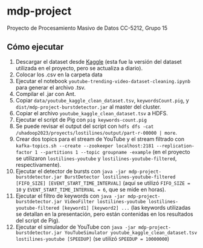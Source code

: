 # mdp-project
Proyecto de Procesamiento Masivo de Datos CC-5212, Grupo 15

## Cómo ejecutar

1. Descargar el dataset desde [Kaggle](https://www.kaggle.com/datasets/rsrishav/youtube-trending-video-dataset/versions/1047) (esta fue la versión del dataset utilizada en el proyecto, pero se actualiza a diario).
2. Colocar los .csv en la carpeta data
3. Ejecutar el notebook `youtube-trending-video-dataset-cleaning.ipynb` para generar el archivo .tsv.
4. Compilar el .jar con Ant.
5. Copiar `data/youtube_kaggle_clean_dataset.tsv`, `keywordsCount.pig`, y `dist/mdp-project-burstdetector.jar` al master del cluster.
6. Copiar el archivo `youtube_kaggle_clean_dataset.tsv` a HDFS.
7. Ejecutar el script de Pig con `pig keywords-count.pig`
8. Se puede revisar el output del script con `hdfs dfs -cat /uhadoop2023/proyects/lostilines/output/part-r-00000 | more`.
9. Crear dos topics para el stream de YouTube y el stream filtrado con `kafka-topics.sh --create --zookeeper localhost:2181 --replication-factor 1 --partitions 1 --topic groupname -example` (en el proyecto se utilizaron `lostilines-youtube` y `lostilines-youtube-filtered`, respectivamente).
10. Ejecutar el detector de bursts con `java -jar mdp-project-burstdetector.jar BurstDetector lostilines-youtube-filtered [FIFO_SIZE] [EVENT_START_TIME_INTERVAL]` (aquí se utilizó `FIFO_SIZE = 10` y `EVENT_START_TIME_INTERVAL = 6`, que se mide en horas).
11. Ejecutar el filtro de keywords con `java -jar mdp-project-burstdetector.jar VideoFilter lostilines-youtube lostilines-youtube-filtered [keyword1] [keyword2] ...` (las keywords utilizadas se detallan en la presentación, pero están contenidas en los resultados del script de Pig).
12. Ejecutar el simulador de YouTube con `java -jar mdp-project-burstdetector.jar YouTubeSimulator youtube_kaggle_clean_dataset.tsv lostilines-youtube [SPEEDUP]` (se utilizó `SPEEDUP = 10000000`)
